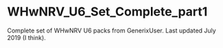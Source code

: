 # WHwNRV_U6_Set_Complete_part1
Complete set of WHwNRV U6 packs from GenerixUser. Last updated July 2019 (I think).
